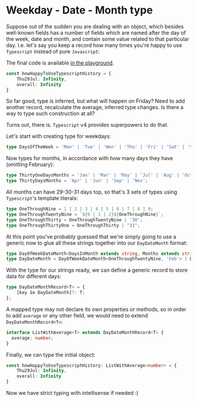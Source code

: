 # Weekday - Date - Month type

Suppose out of the sudden you are dealing with an object, which besides well-known fields has a number of fields which are named after the day of the week, date and month, and contain some value related to that particular day. I.e. let's say you keep a record how many times you're happy to use `Typescript` instead of pure `Javascript`:

The final code is available [in the playground](https://www.typescriptlang.org/play?#code/C4TwDgpgBAIghiAzgeQGYBUAWEDqEIDWUAvFAOQCyA9gHZlQA+56ArhPU2XnY85ix3IAxAE4BLQWQDKcYJKks6AbgBQK0JChYxI0MhoR4SajWCZEJcgCk4PThTgjJDkJKssANpICCLAOaSyADGcrxkMBBBZKoa0Nq6IEaIJmYWpGTeYE5h7nbkUhBgkgByVABu0WqxUPoQWCJU-pjFYgaWAIy8AEy8AMy8ACy8AKy8AGy8AOy8ABy8AJwx4NC19Y1+mOgA7hCmIC1tpAAGACQA3gAMvJ1MXQC+56uYDU0HEHdHS5pPLxvxoJYfutNjs9m8wr0LpVqkCmv8QLVAQY1nDMDoAUwAES9dqY1TqZawBBoPCEeDACApTAAHiSAEkaFSoBAAB4UmgAEwsiGA4hofgANFAqRZWeyuVAeXy-AA+SynM5JNBYXD4AgPRUIRAMqkakUffHVIzkym0MyWIwktUmqnU2F-UGgN5CshCCAAIzIcqYltQpIINrNNPtmzRCSF8KSIu9RIRfutslNpmDyOewPhtQjYb0BijQcQMsNhONiapACVIlQRBzqeg5aQziooFAANoECAgKCtWOB5MAXQA-AAuLSqO741oUkSoOBBaAAGTEPJwYjM3jKEBEcD8EFrcrFuwlJYp5cr1b3UEbzfKm7gHg8I5oLAAtu7N2O1AB6T+SuDPsAeBAKhBLQPJQJgVBbAAEnAYBgCA6BUAAqogdTLIgQTiGAwBQUuwBViAI6Lsuq6YOut47tST6vpu9aXk2zZaPwXTzO4D5QAyqCtKuIACgx14blu94jpx3GgCodxAA).

```typescript
const howHappyToUseTypescriptHistory = {
    Thu29Jul: Infinity,
    overall: Infinity
}
```

So far good, type is inferred, but what will happen on Friday? Need to add another record, recalculate the average, inferred type changes. Is there a way to type such construction at all?

Turns out, there is. `Typescript` v4 provides superpowers to do that.

Let's start with creating type for weekdays:

```typescript
type DaysOfTheWeek = 'Mon' | 'Tue' | 'Wen' | 'Thu' | 'Fri' | 'Sat' | 'Sun';
```

Now types for months, in accordance with how many days they have (omitting February):
```typescript
type ThirtyOneDaysMonths = 'Jan' | 'Mar' | 'May' | 'Jul' | 'Aug' | 'Oct' | 'Dec';
type ThirtyDaysMonths = 'Apr' | 'Jun' | 'Sep' | 'Nov';
```

All months can have 29-30-31 days top, so that's 3 sets of types using `Typescript`'s template literals:
```typescript
type OneThroughNine = 1 | 2 | 3 | 4 | 5 | 6 | 7 | 8 | 9;
type OneThroughTwentyNine = `${0 | 1 | 2}${OneThroughNine}`;
type OneThroughThirty = OneThroughTwentyNine | '30';
type OneThroughThirtyOne = OneThroughThirty | "31";
```
At this point you've probably guessed that we're simply going to use a generic now to glue all these strings together into our `DayDateMonth` format:

```typescript
type DayOfWeekDateMonth<DaysInMonth extends string, Months extends string> = `${DaysOfTheWeek}${DaysInMonth}${Months}`;
type DayDateMonth = DayOfWeekDateMonth<OneThroughTwentyNine, 'Feb'> | DayOfWeekDateMonth<OneThroughThirty, ThirtyDaysMonths> | DayOfWeekDateMonth<OneThroughThirtyOne, ThirtyOneDaysMonths>;
```
With the type for our strings ready, we can define a generic record to store data for different days:
```typescript
type DayDateMonthRecord<T> = {
    [key in DayDateMonth]?: T;
};
```

A mapped type may not declare its own properties or methods, so in order to add `average` or any other field, we would need to extend `DayDateMonthRecord<T>`:

```typescript
interface ListWithAverage<T> extends DayDateMonthRecord<T> {
  average: number;
}
```

Finally, we can type the initial object:
```typescript
const howHappyToUseTypescriptHistory: ListWithAverage<number> = {
    Thu29Jul: Infinity,
    overall: Infinity
}
```

Now we have strict typing with intellisense if needed :)